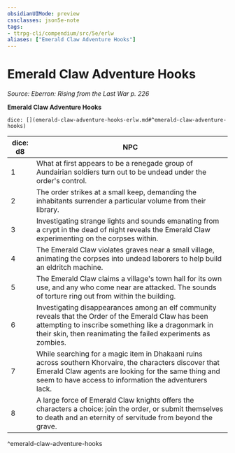 ```yaml
---
obsidianUIMode: preview
cssclasses: json5e-note
tags:
- ttrpg-cli/compendium/src/5e/erlw
aliases: ["Emerald Claw Adventure Hooks"]
---
```

# Emerald Claw Adventure Hooks
*Source: Eberron: Rising from the Last War p. 226* 

**Emerald Claw Adventure Hooks**

`dice: [](emerald-claw-adventure-hooks-erlw.md#^emerald-claw-adventure-hooks)`

| dice: d8 | NPC |
|----------|-----|
| 1 | What at first appears to be a renegade group of Aundairian soldiers turn out to be undead under the order's control. |
| 2 | The order strikes at a small keep, demanding the inhabitants surrender a particular volume from their library. |
| 3 | Investigating strange lights and sounds emanating from a crypt in the dead of night reveals the Emerald Claw experimenting on the corpses within. |
| 4 | The Emerald Claw violates graves near a small village, animating the corpses into undead laborers to help build an eldritch machine. |
| 5 | The Emerald Claw claims a village's town hall for its own use, and any who come near are attacked. The sounds of torture ring out from within the building. |
| 6 | Investigating disappearances among an elf community reveals that the Order of the Emerald Claw has been attempting to inscribe something like a dragonmark in their skin, then reanimating the failed experiments as zombies. |
| 7 | While searching for a magic item in Dhakaani ruins across southern Khorvaire, the characters discover that Emerald Claw agents are looking for the same thing and seem to have access to information the adventurers lack. |
| 8 | A large force of Emerald Claw knights offers the characters a choice: join the order, or submit themselves to death and an eternity of servitude from beyond the grave. |
^emerald-claw-adventure-hooks